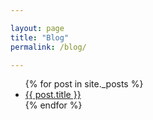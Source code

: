 ```yaml
---

layout: page
title: "Blog"
permalink: /blog/

---
```




<ul>
  {% for post in site._posts %}
    <li>
      <a href="{{ post.url }}">{{ post.title }}</a>
    </li>
  {% endfor %}
</ul>
